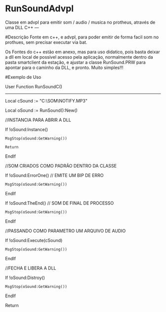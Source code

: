 # RunSoundAdvpl
Classe em advpl para emitir som / audio / musica no protheus, através de uma DLL C++ — 


#Descrição
Fonte em c++, e advpl, para poder emitir de forma facil som no prothues,
sem precisar executar via bat.

Os Fontes do c++ estão em anexo, mas para uso didatico, pois basta deixar a dll
em local de possivel acesso pela aplicação, normalmente dentro da pasta smartclient
da estação, e ajustar a classe RunSound.PRW para apontar para o caminho da DLL, e pronto.
Muito simples!!!


#Exemplo de Uso

User Function RunSoundC()
*************************
Local cSound	   := "C:\SOM\NOTIFY.MP3"

Local oSound       := RunSound():New()


//INSTANCIA PARA ABRIR A DLL

If !oSound:Instance()

    MsgStop(oSound:GetWarning())
	
    Return	
	
EndIf

//SOM CRIADOS COMO PADRÃO DENTRO DA CLASSE

If !oSound:ErrorOne() // EMITE UM BIP DE ERRO  

	MsgStop(oSound:GetWarning())

EndIf

If !oSound:TheEnd()  // SOM DE FINAL DE PROCESSO
  	
	MsgStop(oSound:GetWarning())

EndIf

//PASSANDO COMO PARAMETRO UM ARQUIVO DE AUDIO

If !oSound:Execute(cSound) 	

	MsgStop(oSound:GetWarning())

EndIf

//FECHA E LIBERA A DLL

If !oSound:Distroy()

	MsgStop(oSound:GetWarning())

EndIf

Return
